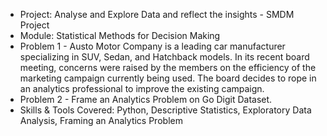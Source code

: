 * Project: Analyse and Explore Data and reflect the insights - SMDM Project
* Module: Statistical Methods for Decision Making
* Problem 1 - Austo Motor Company is a leading car manufacturer specializing in SUV, Sedan, and Hatchback models. In its recent board meeting, concerns were raised by the members on the efficiency of the marketing campaign currently being used. The board decides to rope in an analytics professional to improve the existing campaign.
* Problem 2 - Frame an Analytics Problem on Go Digit Dataset.
* Skills & Tools Covered: Python, Descriptive Statistics, Exploratory Data Analysis, Framing an Analytics Problem
